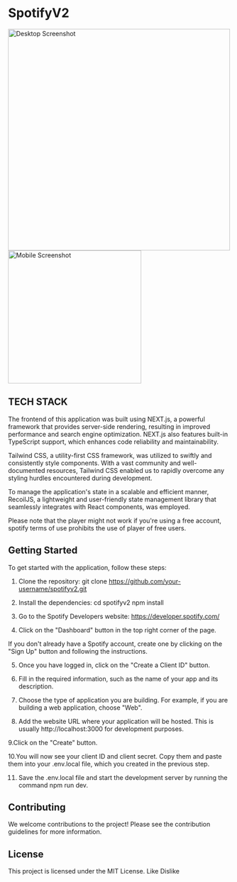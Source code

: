 # SpotifyV2

<!-- Add screenshots of the application here -->
<img src="https://imgur.com/k7y5iLm.png" alt="Desktop Screenshot" width="500"> <img src="https://imgur.com/5B53dLm.png" alt="Mobile Screenshot" width="300">


## TECH STACK

The frontend of this application was built using NEXT.js, a powerful framework that provides server-side rendering, resulting in improved performance and search engine optimization. NEXT.js also features built-in TypeScript support, which enhances code reliability and maintainability.

Tailwind CSS, a utility-first CSS framework, was utilized to swiftly and consistently style components. With a vast community and well-documented resources, Tailwind CSS enabled us to rapidly overcome any styling hurdles encountered during development.

To manage the application's state in a scalable and efficient manner, RecoilJS, a lightweight and user-friendly state management library that seamlessly integrates with React components, was employed.

Please note that the player might not work if you're using a free account, spotify terms of use prohibits the use of player of free users.

## Getting Started

To get started with the application, follow these steps:

1. Clone the repository:
git clone https://github.com/your-username/spotifyv2.git


2. Install the dependencies:
cd spotifyv2
npm install


3. Go to the Spotify Developers website: https://developer.spotify.com/

4. Click on the "Dashboard" button in the top right corner of the page.

If you don't already have a Spotify account, create one by clicking on the "Sign Up" button and following the instructions.

5. Once you have logged in, click on the "Create a Client ID" button.

6. Fill in the required information, such as the name of your app and its description.

7. Choose the type of application you are building. For example, if you are building a web application, choose "Web".

8. Add the website URL where your application will be hosted. This is usually http://localhost:3000 for development purposes.

9.Click on the "Create" button.

10.You will now see your client ID and client secret. Copy them and paste them into your .env.local file, which you created in the previous step.

11. Save the .env.local file and start the development server by running the command npm run dev.

## Contributing

We welcome contributions to the project! Please see the contribution guidelines for more information.

## License

This project is licensed under the MIT License.
Like
Dislike
